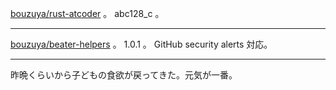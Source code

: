 [bouzuya/rust-atcoder][] 。 abc128_c 。

---

[bouzuya/beater-helpers][] 。 1.0.1 。 GitHub security alerts 対応。

---

昨晩くらいから子どもの食欲が戻ってきた。元気が一番。

[bouzuya/beater-helpers]: https://github.com/bouzuya/beater-helpers
[bouzuya/rust-atcoder]: https://github.com/bouzuya/rust-atcoder
